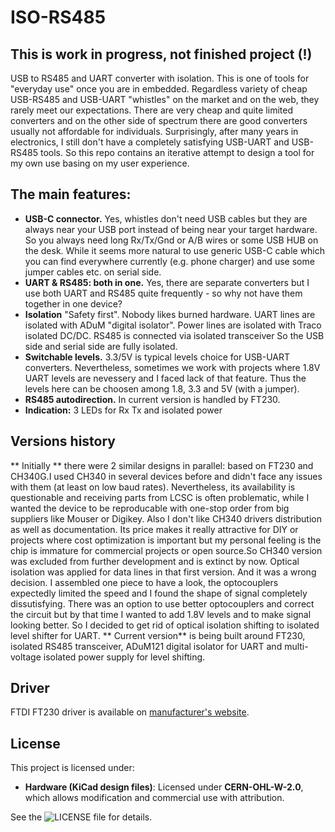 # ISO-RS485
## This is work in progress, not finished project (!)
USB to RS485 and UART converter with isolation.
This is one of tools for "everyday use" once you are in embedded.
Regardless variety of cheap USB-RS485 and USB-UART "whistles" on the market and on the web, they rarely meet our expectations. There are very cheap and quite limited converters and on the other side of spectrum there are good converters usually not affordable for individuals.
Surprisingly, after many years in electronics, I still don't have a completely satisfying USB-UART and USB-RS485 tools.
So this repo contains an iterative attempt to design a tool for my own use basing on my user experience.

## The main features:
- **USB-C connector.** Yes, whistles don't need USB cables but they are always near your USB port instead of being near your target hardware. So you always need long Rx/Tx/Gnd or A/B wires or some USB HUB on the desk. While it seems more natural to use generic USB-C cable which you can find everywhere currently (e.g. phone charger) and use some jumper cables etc. on serial side.
- **UART & RS485: both in one.** Yes, there are separate converters but I use both UART and RS485 quite frequently - so why not have them together in one device?
- **Isolation** "Safety first". Nobody likes burned hardware. UART lines are isolated with ADuM "digital isolator". Power lines are isolated with Traco isolated DC/DC. RS485 is connected via isolated transceiver So the USB side and serial side are fully isolated.
- **Switchable levels.** 3.3/5V is typical levels choice for USB-UART converters. Nevertheless, sometimes we work with projects where 1.8V UART levels are nevessery and I faced lack of that feature. Thus the levels here can be choosen among 1.8, 3.3 and 5V (with a jumper).
- **RS485 autodirection.** In current version is handled by FT230.
- **Indication:** 3 LEDs for Rx Tx and isolated power

## Versions history
** Initially ** there were 2 similar designs in parallel: based on FT230 and CH340G.I used CH340 in several devices before and didn't face any issues with them (at least on low baud rates). Nevertheless, its availability is questionable and receiving parts from LCSC is often problematic, while I wanted the device to be reproducable with one-stop order from big suppliers like Mouser or Digikey. Also I don't like CH340 drivers distribution as well as documentation. Its price makes it really attractive for DIY or projects where cost optimization is important but my personal feeling is the chip is immature for commercial projects or open source.So CH340 version was excluded from further development and is extinct by now.
Optical isolation was applied for data lines in that first version. And it was a wrong decision. I assembled one piece to have a look, the optocouplers expectedly limited the speed and I found the shape of signal completely dissutisfying. There was an option to use better optocouplers and correct the circuit but by that time I wanted to add 1.8V levels and to make signal looking better. So I decided to get rid of optical isolation shifting to isolated level shifter for UART.
** Current version** is being built around FT230, isolated RS485 transceiver, ADuM121 digital isolator for UART and multi-voltage isolated power supply for level shifting.

## Driver
FTDI FT230 driver is available on [manufacturer's website](https://ftdichip.com/drivers/).

## License
This project is licensed under:
- **Hardware (KiCad design files)**: Licensed under **CERN-OHL-W-2.0**, which allows modification and commercial use with attribution.

See the ![LICENSE file](LICENSE) for details. 
